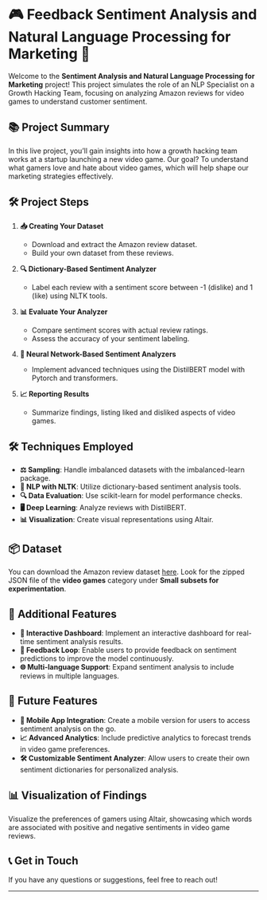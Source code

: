 # 🎮 Feedback Sentiment Analysis and Natural Language Processing for Marketing 🚀

Welcome to the **Sentiment Analysis and Natural Language Processing for Marketing** project! This project simulates the role of an NLP Specialist on a Growth Hacking Team, focusing on analyzing Amazon reviews for video games to understand customer sentiment. 

## 📚 Project Summary

In this live project, you’ll gain insights into how a growth hacking team works at a startup launching a new video game. Our goal? To understand what gamers love and hate about video games, which will help shape our marketing strategies effectively. 

## 🛠️ Project Steps

1. **📥 Creating Your Dataset**
   - Download and extract the Amazon review dataset.
   - Build your own dataset from these reviews.

2. **🔍 Dictionary-Based Sentiment Analyzer**
   - Label each review with a sentiment score between -1 (dislike) and 1 (like) using NLTK tools.

3. **📊 Evaluate Your Analyzer**
   - Compare sentiment scores with actual review ratings.
   - Assess the accuracy of your sentiment labeling.

4. **🧠 Neural Network-Based Sentiment Analyzers**
   - Implement advanced techniques using the DistilBERT model with Pytorch and transformers.

5. **📈 Reporting Results**
   - Summarize findings, listing liked and disliked aspects of video games.

## 🛠️ Techniques Employed

- **⚖️ Sampling**: Handle imbalanced datasets with the imbalanced-learn package.
- **🧠 NLP with NLTK**: Utilize dictionary-based sentiment analysis tools.
- **🔍 Data Evaluation**: Use scikit-learn for model performance checks.
- **🖥️ Deep Learning**: Analyze reviews with DistilBERT.
- **📊 Visualization**: Create visual representations using Altair.

## 📦 Dataset

You can download the Amazon review dataset [here](<link to dataset>). Look for the zipped JSON file of the **video games** category under **Small subsets for experimentation**.

## 🎉 Additional Features

- **💬 Interactive Dashboard**: Implement an interactive dashboard for real-time sentiment analysis results.
- **🔄 Feedback Loop**: Enable users to provide feedback on sentiment predictions to improve the model continuously.
- **🌐 Multi-language Support**: Expand sentiment analysis to include reviews in multiple languages.

## 🚀 Future Features

- **📱 Mobile App Integration**: Create a mobile version for users to access sentiment analysis on the go.
- **📈 Advanced Analytics**: Include predictive analytics to forecast trends in video game preferences.
- **🛠️ Customizable Sentiment Analyzer**: Allow users to create their own sentiment dictionaries for personalized analysis.

## 📊 Visualization of Findings

Visualize the preferences of gamers using Altair, showcasing which words are associated with positive and negative sentiments in video game reviews.

## 📞 Get in Touch

If you have any questions or suggestions, feel free to reach out!

---
